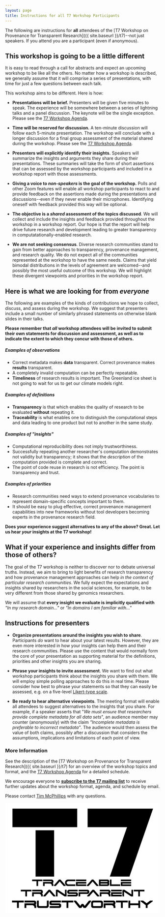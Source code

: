 ```yaml
---
layout: page
title: Instructions for all T7 Workshop Participants
---
```


The following are instructions for __all__ attendees of the [T7 Workshop on Provenance for Transparent Research]({{ site.baseurl }}/t7)--not just speakers.  If you attend you are a participant (even if anonymous).

## This workshop is going to be a little different

It is easy to read through a call for abstracts and expect an upcoming workshop to be like all the others. No matter how a workshop is described, we generally assume that it will comprise a series of presentations, with time for just a few questions between each talk. 

This workshop aims to be different. Here is how:

* **Presentations will be brief.**  Presenters will be given five minutes to speak. The experience will be somewhere between a series of lightning talks and a panel discussion. The keynote will be the single exception. Please see the <span style="text-decoration: underline">[T7 Workshop Agenda](https://t7.tmcphillips.dev/agenda)</span>. 

* **Time will be reserved for discussion.** A ten-minute discussion will follow each 5-minute presentation. The workshop will conclude with a longer discussion for a final group assessment of the material shared during the workshop. Please see the <span style="text-decoration: underline">[T7 Workshop Agenda](https://t7.tmcphillips.dev/agenda)</span>. 

* **Presenters will explicitly identify their insights.** Speakers will summarize the insights and arguments they share during their presentations. These summaries will take the form of short assertions that can be assessed by the workshop participants and included in a workshop report with those assessments.

* **Giving a voice to *non-speakers* is the goal of the workshop.**  Polls and other Zoom features will enable all workshop participants to react to and provide feedback on the assertions made during the presentations and discussions--even if they never enable their microphones.  Identifying oneself with feedback provided this way will be optional.

* **The objective is a *shared* assessment of the topics discussed**. We will collect and include the insights and feedback provided throughout the workshop in a workshop report. Our hope is that the report will help drive future research and development leading to greater transparency in computatationally-enabled research.

* **We are not seeking consensus**. Diverse research communities stand to gain from better approaches to transparency, provenance management, and research quality. We do not expect all of the communities represented at the workshop to have the same needs. Claims that yield bimodal distributions in the levels of agreement are welcomed--and possibly the most useful outcome of this workshop.  We will highlight these divergent viewpoints and priorities in the workshop report.

## Here is what we are looking for from *everyone*

The following are examples of the kinds of contributions we hope to collect, discuss, and assess during the workshop. We suggest that presenters include a small number of similarly phrased statements on otherwise blank slides in their talks.  

__Please remember that *all* workshop attendees will be invited to submit their own statements for discussion and assessment, as well as to indicate the extent to which they concur with those of others.__

##### *Examples of observations*

* Correct metadata makes __data__ transparent.  Correct provenance makes __results__ transparent.
* A completely invalid computation can be perfectly repeatable.
* __Timeliness__ of research results is important. The Greenland ice sheet is not going to wait for us to get our climate models right.

##### *Examples of definitions*

* __Transparency__ is that which enables the quality of research to be evaluated __without__ repeating it.
* __Traceability__ is what enables one to distinguish the computational steps and data leading to one product but not to another in the same study.

##### *Examples of "insights"*

* Computational reproducibility does not imply trustworthiness.
* Successfully repeating another researcher's computation demonstrates not validity but transparency; it shows that the *description* of the computation provided is complete and correct.
* The point of code reuse in research is not efficiency. The point is transparency and trust.

##### *Examples of priorities*

* Research communities need ways to extend provenance vocabularies to represent domain-specific concepts important to them.
* It should be easy to plug effective, correct provenance management capabilities into new frameworks without tool developers becoming experts in the provenance research field.

**Does your experience suggest alternatives to any of the above? Great. Let us hear *your* insights at the T7 workshop!**

## What if your experience and insights differ from those of others?

The goal of the T7 workshop is neither to discover nor to debate universal truths. Instead, we aim to bring to light benefits of research transparency and how provenance management approaches can help *in the context of particular research communities*. We fully expect the expectations and insights shared by researchers in the social sciences, for example, to be very different from those shared by genomics researchers.

We will assume that __every insight we evaluate is implicitly qualified with__ *"In my research domain..."* or *"In domains I am familiar with..."*  

## Instructions for presenters

* **Organize presentations around the insights you wish to share**.  Participants *do* want to hear about your latest results. However, they are even more interested in how your insights can help them and their research communities. Please use the content that would normally form the core of your presentation as supporting material for the definitions, priorities and other insights you are sharing. 

* **Phrase your insights to invite assessment**.  We want to find out what workshop participants think about the insights you share with them. We will employ simple polling approaches to do this in real time. Please consider how best to phrase your statements so that they can easily be assessed, e.g. on a five-level [Likert-type scale](https://en.wikipedia.org/wiki/Likert_scale).

* **Be ready to hear alternative viewpoints**. The meeting format will enable all attendees to suggest alternatives to the insights that you share. For example, if a speaker asserts that "*We must ensure that researchers provide complete metadata for all data sets*", an audience member may counter (anonymously) with the claim *"Incomplete metadata is preferable to incorrect metadata"*.  The audience would then assess the value of both claims, possibly after a discussion that considers the assumptions, implications and limitations of each point of view.

### More Information

See the description of the [T7 Workshop on Provenance for Transparent Research]({{ site.baseurl }}/t7) for an overview of the workshop topics and format, and the <span style="text-decoration: underline">[T7 Workshop Agenda](https://t7.tmcphillips.dev/agenda)</span> for a detailed schedule.

We encourage everyone to __<span style="text-decoration: underline">[subscribe to the T7 mailing list](https://t7.tmcphillips.dev/mailing-list)</span>__ to receive further updates about the workshop format, agenda, and schedule by email.

Please contact [Tim McPhillips](mailto:tmcphill@illinois.edu) with any questions.

<div class="container">
  <img src="assets/T7-Logo-resized-smaller.png" />
</div>